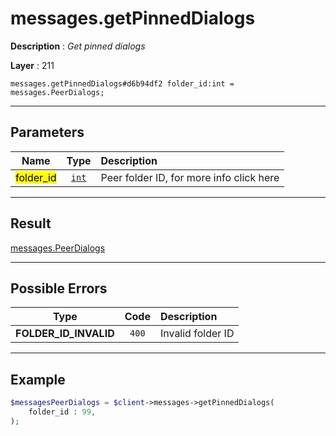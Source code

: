 # messages.getPinnedDialogs

**Description** : *Get pinned dialogs*

**Layer** : 211

```tl
messages.getPinnedDialogs#d6b94df2 folder_id:int = messages.PeerDialogs;
```

---

## Parameters

| Name | Type | Description |
| :---: | :---: | :--- |
| <mark>folder_id</mark> | [`int`](type/int) | Peer folder ID, for more info click here |

---

## Result

[messages.PeerDialogs](type/messages.PeerDialogs)

---

## Possible Errors

| Type | Code | Description |
| :---: | :---: | :--- |
| **FOLDER_ID_INVALID** | `400` | Invalid folder ID |

---

## Example

```php
$messagesPeerDialogs = $client->messages->getPinnedDialogs(
	folder_id : 99,
);
```
